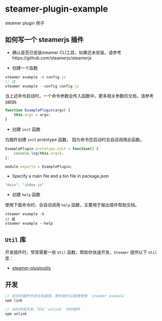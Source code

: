 # steamer-plugin-example

steamer plugin 例子

## 如何写一个 steamerjs 插件

* 确认是否已安装steamer CLI工具，如果还未安装，请参考https://github.com/steamerjs/steamerjs

* 创建一个函数

```javascript
steamer example -c config.js
// 或
steamer example --config config.js
```

当上述命令启动时，一个命令参数会传入函数中。更多相关参数的文档，请参考 [yargs](https://github.com/yargs/yargs).

```javascript
function ExamplePlugin(argv) {
	this.argv = argv;
}
```

* 创建 `init` 函数

为插件创建 `init` prototype 函数， 因为命令在启动时会自动调用此函数。

```javascript
ExamplePlugin.prototype.init = function() {
	console.log(this.argv);
};

module.exports = ExamplePlugin;
```

* Specify a main file and a bin file in package.json

```javascript
"main": "index.js"
```

* 创建 `help` 函数

使用下面命令时，会自动调用 `help` 函数，主要用于输出插件帮助文档。

```
steamer example -h
// 或
steamer example --help
```


## `Util` 库

开发插件时，常常需要一些 `Util` 函数，帮助你快速开发，`Steamer` 提供以下 `Util` 库：

* [steamer-pluginutils](https://github.com/SteamerTeam/steamer-pluginutils)


## 开发

```javascript
// 将你的插件传至全局路径，那你就可以直接使用 `steamer example`
npm link

// 当你完成开发，可以 `unlink` 你的插件
npm unlink

```
